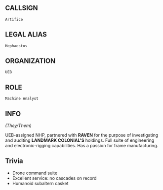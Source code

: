 ## CALLSIGN

	Artifice

## LEGAL ALIAS

	Hephaestus

## ORGANIZATION

	UEB

## ROLE

	Machine Analyst

## INFO

*(They/Them)*

UEB-assigned NHP, partnered with **RAVEN** for the purpose of investigating and auditing **LANDMARK COLONIAL'S** holdings.  Full suite of engineering and electronic-rigging capabilities.  Has a passion for frame manufacturing.

## Trivia

- Drone command suite
- Excellent service: no cascades on record
- Humanoid subaltern casket